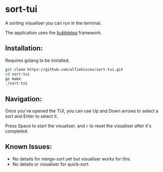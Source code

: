 # sort-tui

A sorting visualiser you can run in the terminal. 

The application uses the [bubbletea](https://github.com/charmbracelet/bubbletea) framework. 

## Installation: 

Requires golang to be installed.

```bash
git clone https://github.com/alfiehiscox/sort-tui.git
cd sort-tui
go make
./sort-tui
```

## Navigation: 

Once you've opened the TUI, you can use Up and Down arrows to select a sort and Enter to select it. 

Press Space to start the visualiser, and `r` to reset the visualiser after it's completed.

## Known Issues:

- No details for merge-sort yet but visualiser works for this.
- No details or visualiser for quick-sort

